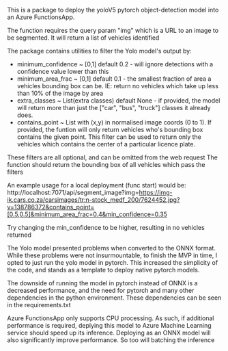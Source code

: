 This is a package to deploy the yoloV5 pytorch object-detection model into an Azure FunctionsApp. 

The function requires the query param "img" which is a URL to an image to be segmented. It will return a list of vehicles identified

The package contains utilities to filter the Yolo model's output by:
* minimum_confidence ~ [0,1] default 0.2 - will ignore detections with a confidence value lower than this
* minimum_area_frac ~ [0,1] default 0.1 - the smallest fraction of area a vehicles bounding box can be. IE: return no vehicles which take up less than 10% of the image by area
* extra_classes ~ List(extra classes) default None - if provided, the model will return more than just the ["car", "bus", "truck"] classes it already  does.
* contains_point ~ List with (x,y) in normalised image coords (0 to 1). If provided, the funtion will only return vehicles who's bounding box contains the given point. This filter can be used to return only the vehicles which contains the center of a particular licence plate.

These filters are all optional, and can be omitted from the web request
The function should return the bounding box of all vehicles which pass the filters

An example usage for a local deployment (func start) would be:
http://localhost:7071/api/segment_image?img=https://img-ik.cars.co.za/carsimages/tr:n-stock_medf_200/7624452.jpg?v=138786372&contains_point=[0.5,0.5]&minimum_area_frac=0.4&min_confidence=0.35

Try changing the min_confidence to be higher, resulting in no vehicles returned

The Yolo model presented problems when converted to the ONNX format. While these problems were not insurmountable, 
to finish the MVP in time, I opted to just run the yolo model in pytorch. This increased the simplicity of the code, 
and stands as a template to deploy native pytorch models.


The downside of running the model in pytorch instead of ONNX is a decreased performance, and the need for pytorch and 
many other dependencies in the python environment. These dependencies can be seen in the requirements.txt


Azure FunctionsApp only supports CPU processing. As such, if additional performance is required, deplying this model to 
Azure Machine Learning service should speed up its inference. Deploying as an ONNX model will also 
significantly improve performance. So too will batching the inference